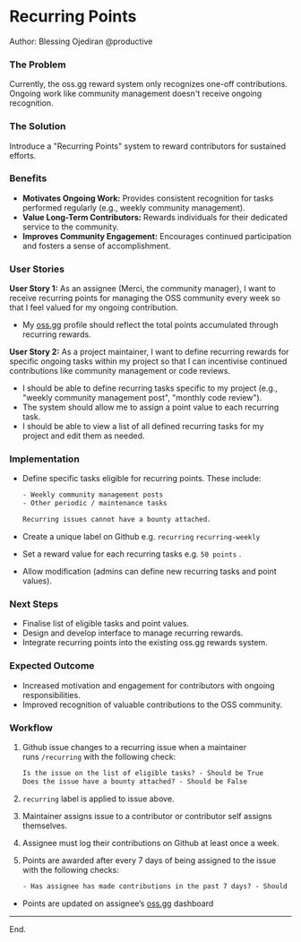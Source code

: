 # Recurring Points

Author: Blessing Ojediran @productive

### **The Problem**

Currently, the oss.gg reward system only recognizes one-off contributions. Ongoing work like community management doesn't receive ongoing recognition.

### **The Solution**

Introduce a "Recurring Points" system to reward contributors for sustained efforts.

### **Benefits**

- **Motivates Ongoing Work:** Provides consistent recognition for tasks performed regularly (e.g., weekly community management).
- **Value Long-Term Contributors:** Rewards individuals for their dedicated service to the community.
- **Improves Community Engagement:** Encourages continued participation and fosters a sense of accomplishment.

### User Stories

**User Story 1:** As an assignee (Merci, the community manager), I want to receive recurring points for managing the OSS community every week so that I feel valued for my ongoing contribution.

- My [oss.gg](http://oss.gg) profile should reflect the total points accumulated through recurring rewards.

**User Story 2:** As a project maintainer, I want to define recurring rewards for specific ongoing tasks within my project so that I can incentivise continued contributions like community management or code reviews.

- I should be able to define recurring tasks specific to my project (e.g., "weekly community management post", "monthly code review").
- The system should allow me to assign a point value to each recurring task.
- I should be able to view a list of all defined recurring tasks for my project and edit them as needed.

### **Implementation**

- Define specific tasks eligible for recurring points. These include:
    
    ```html
    - Weekly community management posts 
    - Other periodic / maintenance tasks
    
    Recurring issues cannot have a bounty attached.
    ```
    

- Create a unique label on Github e.g. `recurring` `recurring-weekly`
- Set a reward value for each recurring tasks e.g.  `50 points` .
- Allow modification (admins can define new recurring tasks and point values).

### **Next Steps**

- Finalise list of eligible tasks and point values.
- Design and develop interface to manage recurring rewards.
- Integrate recurring points into the existing oss.gg rewards system.

### **Expected Outcome**

- Increased motivation and engagement for contributors with ongoing responsibilities.
- Improved recognition of valuable contributions to the OSS community.

### Workflow

1. Github issue changes to a recurring issue when a maintainer runs `/recurring` with the following check:
    
    ```html
    Is the issue on the list of eligible tasks? - Should be True
    Does the issue have a bounty attached? - Should be False
    ```
    
2. `recurring` label is applied to issue above.
3. Maintainer assigns issue to a contributor or contributor self assigns themselves.
4. Assignee must log their contributions on Github at least once a week. 
5. Points are awarded after every 7 days of being assigned to the issue with the following checks:
    
    ```html
    - Has assignee has made contributions in the past 7 days? - Should be True
    ```
    
- Points are updated on assignee’s [oss.gg](http://oss.gg) dashboard

---

End.
